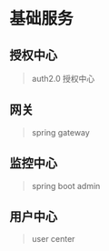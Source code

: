 # 基础服务

## 授权中心
> auth2.0 授权中心

## 网关
> spring gateway

## 监控中心
> spring boot admin

## 用户中心
> user center